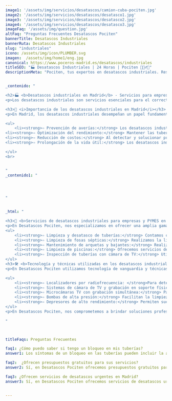 ```yaml
---
image1: '/assets/img/servicios/desatascos/camion-cuba-pociten.jpg'
image2: '/assets/img/servicios/desatascos/desatasco1.jpg'
image3: '/assets/img/servicios/desatascos/desatasco2.jpg'
image4: '/assets/img/servicios/desatascos/desatasco3.jpg'
imageFaq: '/assets/img/question.jpg'
altFaq: "Preguntas Frecuentes Desatascos Pociten"
bannerTitle: Desatascos Industriales
bannerRuta: Desatascos Industriales
slug: "industriales"
icono: /assets/img/icon/PLUMBER.svg
imagen:  /assets/img/home1/eng.jpg
canonical: https://www.poceros-madrid.es/desatascos/industriales
titleSEO: "🏭 Desatascos Industriales | 24 Horas | Pociten 💪👷‍♂️🚰"
descriptionMeta: "Pociten, tus expertos en desatascos industriales. Resolvemos problemas de forma rápida y eficiente en entornos industriales. Llámanos al 647 37 67 82 📱."


_contenido: "

<h2>🏭 <b>Desatascos industriales en Madrid</b> - Servicios para empresas y PYMES en Desatascos Pociten</h2>
<p>Los desatascos industriales son servicios esenciales para el correcto funcionamiento de las instalaciones empresariales. En Desatascos Pociten, ofrecemos soluciones para empresas y PYMES en Madrid, especializándonos en desatrancos, desatascos 24 horas y mantenimiento de fosas sépticas, alcantarillado, bajantes, arquetas e inspección con cámara TV. Utilizando tecnología y técnicas especializadas, garantizamos resultados eficientes y profesionales en la región madrileña.</p>

<h3>🌟 <i>Importancia de los desatascos industriales en Madrid</i></h3>
<p>En Madrid, los desatascos industriales desempeñan un papel fundamental en el mantenimiento y funcionamiento óptimo de las instalaciones industriales. Estos servicios son esenciales para evitar obstrucciones en las tuberías, que pueden ocasionar graves problemas e interrupciones en la producción.</p>

<ul>
    <li><strong>⇨ Prevención de averías:</strong> Los desatascos industriales ayudan a prevenir averías en las tuberías, evitando daños mayores y costosas reparaciones.</li><br>
<li><strong>⇨ Optimización del rendimiento:</strong> Mantener las tuberías limpias y despejadas garantiza un funcionamiento eficiente y óptimo de los procesos industriales.</li><br>
<li><strong>⇨ Reducción de costos:</strong> Al detectar y solucionar problemas de obstrucción de manera temprana, se evitan gastos innecesarios y pérdidas económicas derivadas de paradas de producción.</li><br>
<li><strong>⇨ Prolongación de la vida útil:</strong> Los desatascos industriales contribuyen a prolongar la vida útil de las tuberías y equipos, evitando su deterioro prematuro.</li>

</ul>
<br>


"
_contenido1: "




"


_html: "

<h3>🔨 <b>Servicios de desatascos industriales para empresas y PYMES en Madrid</b></h3>
<p>En Desatascos Pociten, nos especializamos en ofrecer una amplia gama de servicios de desatascos industriales para empresas y PYMES en Madrid:</p>
<ul>
    <li><strong>⇨ Limpieza y desatasco de tuberías:</strong> Contamos con equipos especializados y personal altamente capacitado para la limpieza y desatasco de todo tipo de tuberías industriales.</li><br>
    <li><strong>⇨ Limpieza de fosas sépticas:</strong> Realizamos la limpieza y mantenimiento de fosas sépticas, garantizando su correcto funcionamiento y evitando problemas de saturación y malos olores.</li><br>
    <li><strong>⇨ Mantenimiento de arquetas y bajantes:</strong> Realizamos el mantenimiento preventivo de arquetas y bajantes para evitar obstrucciones y problemas futuros.</li><br>
    <li><strong>⇨ Limpieza de piscinas:</strong> Ofrecemos servicios de limpieza y mantenimiento de piscinas industriales, asegurando la calidad del agua y el correcto funcionamiento de los sistemas de filtrado.</li><br>
    <li><strong>⇨ Inspección de tuberías con cámara de TV:</strong> Utilizamos equipos de última generación para inspeccionar el estado de las tuberías y detectar posibles anomalías o daños.</li><br>
</ul>
<h3>🛠️ <b>Tecnología y técnicas utilizadas en los desatascos industriales en Madrid</b></h3>
<p>En Desatascos Pociten utilizamos tecnología de vanguardia y técnicas especializadas para realizar desatascos industriales eficientes y profesionales en Madrid:</p>

<ul>
    <li><strong>⇨ Localizadores por radiofrecuencia: </strong>Para detectar y ubicar con precisión cualquier tipo de obstrucción o anomalía en las tuberías industriales.</li><br>
    <li><strong>⇨ Sistemas de cámara de TV y grabación en soporte físico: </strong>Cámaras de alta resolución para una visión detallada del interior de las tuberías, con capacidad de grabar en DVD para análisis posterior.</li><br>
    <li><strong>⇨ Microcámaras TV con grabación simultánea:</strong> Para inspecciones específicas y de difícil acceso, garantizando un diagnóstico preciso y una acción rápida.</li><br>
    <li><strong>⇨ Bombas de alta presión:</strong> Facilitan la limpieza y desatranco de tuberías industriales, eliminando cualquier tipo de obstrucción eficazmente.</li><br>
    <li><strong>⇨ Depresores de alto rendimiento:</strong> Permiten succionar los residuos de manera eficiente, evitando posibles obstrucciones y asegurando un correcto funcionamiento de las instalaciones.</li><br>
</ul>
<p>En Desatascos Pociten, nos comprometemos a brindar soluciones profesionales y de calidad en cada uno de nuestros servicios de desatascos industriales, adaptándonos a las necesidades específicas de cada cliente en Madrid. Con la experiencia de nuestro equipo y la utilización de la última tecnología, garantizamos resultados óptimos y satisfacción total.</p>
	    
"



titleFaqs: Preguntas Frecuentes

faq1: ¿Cómo puedo saber si tengo un bloqueo en mis tuberías?
answer1: Los síntomas de un bloqueo en las tuberías pueden incluir la acumulación de agua en el fregadero o en la ducha, olores desagradables provenientes de los desagües y el desbordamiento del inodoro.

faq2:  ¿Ofrecen presupuestos gratuitos para sus servicios?
answer2: Sí, en Desatascos Pociten ofrecemos presupuestos gratuitos para todos nuestros servicios de desatascos en Madrid. Puede contactarnos en cualquier momento para solicitar uno.

faq3: ¿Ofrecen servicios de desatascos urgentes en Madrid?
answer3: Sí, en Desatascos Pociten ofrecemos servicios de desatascos urgentes en Madrid para solucionar los problemas de nuestros clientes de forma rápida y efectiva.


---
```

